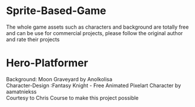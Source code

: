 # Sprite-Based-Game
The whole game assets such as characters and background are totally free and can be use for commercial projects, please follow the original author and rate their projects

# Hero-Platformer
Background: Moon Graveyard by Anolkolisa<br>
Character-Design :Fantasy Knight - Free Animated Pixelart Character by aamatniekss<br>
Courtesy to Chris Course to make this project possible

